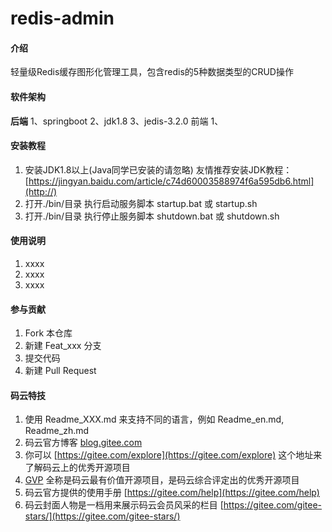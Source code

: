 # redis-admin

#### 介绍
轻量级Redis缓存图形化管理工具，包含redis的5种数据类型的CRUD操作

#### 软件架构
 **后端** 
1、springboot
2、jdk1.8
3、jedis-3.2.0
前端
1、



#### 安装教程

1.  安装JDK1.8以上(Java同学已安装的请忽略) 
友情推荐安装JDK教程：[https://jingyan.baidu.com/article/c74d60003588974f6a595db6.html](http://)
2.  打开./bin/目录 执行启动服务脚本 startup.bat 或 startup.sh
3.  打开./bin/目录 执行停止服务脚本 shutdown.bat 或 shutdown.sh

#### 使用说明

1.  xxxx
2.  xxxx
3.  xxxx

#### 参与贡献

1.  Fork 本仓库
2.  新建 Feat_xxx 分支
3.  提交代码
4.  新建 Pull Request


#### 码云特技

1.  使用 Readme\_XXX.md 来支持不同的语言，例如 Readme\_en.md, Readme\_zh.md
2.  码云官方博客 [blog.gitee.com](https://blog.gitee.com)
3.  你可以 [https://gitee.com/explore](https://gitee.com/explore) 这个地址来了解码云上的优秀开源项目
4.  [GVP](https://gitee.com/gvp) 全称是码云最有价值开源项目，是码云综合评定出的优秀开源项目
5.  码云官方提供的使用手册 [https://gitee.com/help](https://gitee.com/help)
6.  码云封面人物是一档用来展示码云会员风采的栏目 [https://gitee.com/gitee-stars/](https://gitee.com/gitee-stars/)

